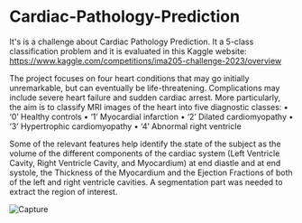 # Cardiac-Pathology-Prediction
It's is a challenge about Cardiac Pathology Prediction. It a 5-class classification problem and it is evaluated in this Kaggle website: https://www.kaggle.com/competitions/ima205-challenge-2023/overview

The project focuses on four heart conditions that may go initially unremarkable, but can eventually be life-threatening. Complications may include
severe heart failure and sudden cardiac arrest. More particularly, the aim is to classify MRI images of the heart into five diagnostic classes:
• ‘0’ Healthy controls
• ‘1’ Myocardial infarction
• ‘2’ Dilated cardiomyopathy
• ‘3’ Hypertrophic cardiomyopathy
• ‘4’ Abnormal right ventricle

Some of the relevant features help identify the state of the subject as the volume of the
different components of the cardiac system (Left Ventricle Cavity, Right Ventricle Cavity, and
Myocardium) at end diastle and at end systole, the Thickness of the Myocardium and the Ejection
Fractions of both of the left and right ventricle cavities. A segmentation part was needed to extract the region of interest.

![Capture](https://github.com/souheib1/Cardiac-Pathology-Prediction/assets/73786465/705f1057-0cce-4630-83ba-b5f95c850ccf)






